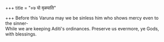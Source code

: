+++
title = "०७ यो मृळयाति"

+++
Before this Varuna may we be sinless him who shows mercy even to the sinner-  
     While we are keeping Aditi's ordinances. Preserve us evermore, ye Gods, with blessings.